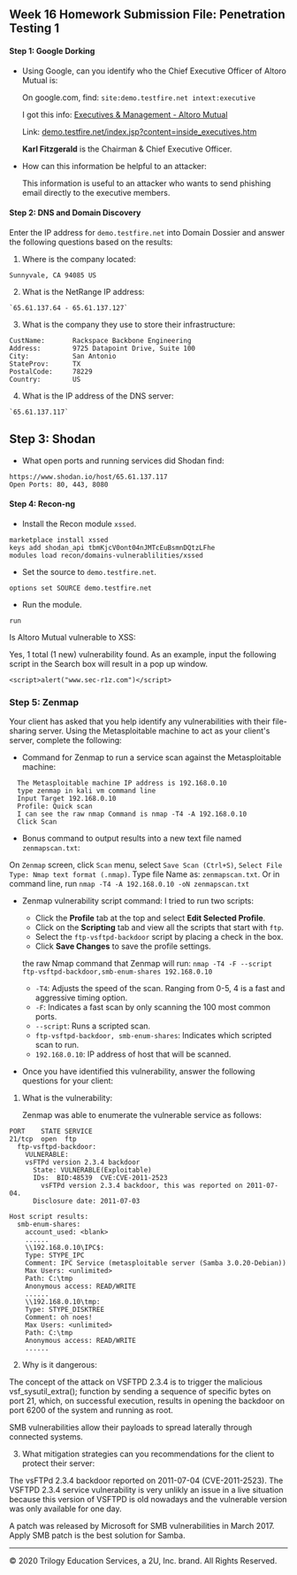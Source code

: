 ## Week 16 Homework Submission File: Penetration Testing 1

#### Step 1: Google Dorking

- Using Google, can you identify who the Chief Executive Officer of Altoro Mutual is:

	On google.com, find: 
	`site:demo.testfire.net intext:executive`

	I got this info:
	[Executives & Management - Altoro Mutual](demo.testfire.net/index.jsp?content=inside_executives.htm "Executives & Management - Altoro Mutual")

	Link: [demo.testfire.net/index.jsp?content=inside_executives.htm](demo.testfire.net/index.jsp?content=inside_executives.htm "Executives & Management - Altoro Mutual")

	**Karl Fitzgerald** is the Chairman & Chief Executive Officer.

- How can this information be helpful to an attacker:

	This information is useful to an attacker who wants to send phishing email directly to the executive members.

#### Step 2: DNS and Domain Discovery

Enter the IP address for `demo.testfire.net` into Domain Dossier and answer the following questions based on the results:

  1. Where is the company located: 
```
Sunnyvale, CA 94085 US
```
  2. What is the NetRange IP address:

	`65.61.137.64 - 65.61.137.127`

  3. What is the company they use to store their infrastructure:

```
CustName:       Rackspace Backbone Engineering
Address:        9725 Datapoint Drive, Suite 100
City:           San Antonio
StateProv:      TX
PostalCode:     78229
Country:        US
```
	
  4. What is the IP address of the DNS server:

	`65.61.137.117`

## Step 3: Shodan

- What open ports and running services did Shodan find:

```
https://www.shodan.io/host/65.61.137.117
Open Ports: 80, 443, 8080
```

#### Step 4: Recon-ng

- Install the Recon module `xssed`. 

```
marketplace install xssed
keys add shodan_api tbmKjcV0ont04nJMTcEuBsmnDQtzLFhe
modules load recon/domains-vulnerablilities/xssed
```

- Set the source to `demo.testfire.net`. 

`options set SOURCE demo.testfire.net`

- Run the module.
 
`run`

Is Altoro Mutual vulnerable to XSS:
 
Yes, 1 total (1 new) vulnerability found. As an example, input the following script in the Search box will result in a pop up window.

`<script>alert("www.sec-r1z.com")</script>`

### Step 5: Zenmap

Your client has asked that you help identify any vulnerabilities with their file-sharing server. Using the Metasploitable machine to act as your client's server, complete the following:

- Command for Zenmap to run a service scan against the Metasploitable machine: 
```
  The Metasploitable machine IP address is 192.168.0.10
  type zenmap in kali vm command line
  Input Target 192.168.0.10
  Profile: Quick scan
  I can see the raw nmap Command is nmap -T4 -A 192.168.0.10
  Click Scan
```
- Bonus command to output results into a new text file named `zenmapscan.txt`:

On `Zenmap` screen, click `Scan` menu, select `Save Scan (Ctrl+S)`, `Select File Type: Nmap text format (.nmap)`. Type file Name as: `zenmapscan.txt`. 
Or in command line, run `nmap -T4 -A 192.168.0.10 -oN zenmapscan.txt`

- Zenmap vulnerability script command: 
	I tried to run two scripts:
    - Click the **Profile** tab at the top and select **Edit Selected Profile**.
    - Click on the **Scripting** tab and view all the scripts that start with `ftp`.
    - Select the `ftp-vsftpd-backdoor` script by placing a check in the box.
    - Click **Save Changes** to save the profile settings.    
    
    the raw Nmap command that Zenmap will run:
	`nmap -T4 -F --script ftp-vsftpd-backdoor,smb-enum-shares 192.168.0.10`

	- `-T4`: Adjusts the speed of the scan. Ranging from 0-5, 4 is a fast and aggressive timing option.
    - `-F`: Indicates a fast scan by only scanning the 100 most common ports.
    - `--script`: Runs a scripted scan.
    - `ftp-vsftpd-backdoor, smb-enum-shares`: Indicates which scripted scan to run.
    - `192.168.0.10`: IP address of host that will be scanned.

- Once you have identified this vulnerability, answer the following questions for your client:

1. What is the vulnerability:

	Zenmap was able to enumerate the vulnerable service as follows:

``` 
PORT    STATE SERVICE
21/tcp  open  ftp
  ftp-vsftpd-backdoor:
	VULNERABLE:
	vsFTPd version 2.3.4 backdoor 
      State: VULNERABLE(Exploitable)
      IDs:  BID:48539  CVE:CVE-2011-2523
        vsFTPd version 2.3.4 backdoor, this was reported on 2011-07-04.
      Disclosure date: 2011-07-03
```

```
Host script results:
  smb-enum-shares:
	account_used: <blank>
	......
    \\192.168.0.10\IPC$:
	Type: STYPE_IPC
	Comment: IPC Service (metasploitable server (Samba 3.0.20-Debian))
	Max Users: <unlimited>
	Path: C:\tmp
	Anonymous access: READ/WRITE
	......
	\\192.168.0.10\tmp:
	Type: STYPE_DISKTREE
	Comment: oh noes!
	Max Users: <unlimited>
	Path: C:\tmp
	Anonymous access: READ/WRITE
  	......
```

2. Why is it dangerous:

The concept of the attack on VSFTPD 2.3.4 is to trigger the malicious vsf_sysutil_extra(); function by sending a sequence of specific bytes on port 21, which, on successful execution, results in opening the backdoor on port 6200 of the system and running as root. 

SMB vulnerabilities allow their payloads to spread laterally through connected systems.

3. What mitigation strategies can you recommendations for the client to protect their server:
	
The vsFTPd 2.3.4 backdoor reported on 2011-07-04 (CVE-2011-2523). The VSFTPD 2.3.4 service vulnerability is very unlikly an issue in a live situation because this version of VSFTPD is old nowadays and the vulnerable version was only available for one day.

A patch was released by Microsoft for SMB vulnerabilities in March 2017. Apply SMB patch is the best solution for Samba.

---
© 2020 Trilogy Education Services, a 2U, Inc. brand. All Rights Reserved.
